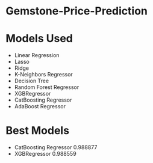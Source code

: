 # Gemstone-Price-Prediction

# Models Used
- Linear Regression
- Lasso 
- Ridge
- K-Neighbors Regressor
- Decision Tree
- Random Forest Regressor
- XGBRegressor
- CatBoosting Regressor
- AdaBoost Regressor

# Best Models
- CatBoosting Regressor	0.988877
- XGBRegressor	0.988559
